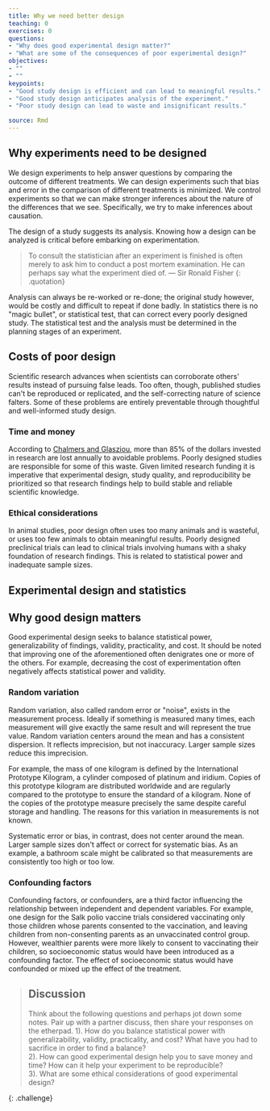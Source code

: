 ```yaml
---
title: Why we need better design
teaching: 0
exercises: 0
questions:
- "Why does good experimental design matter?"
- "What are some of the consequences of poor experimental design?"
objectives:
- ""
- ""
keypoints:
- "Good study design is efficient and can lead to meaningful results."
- "Good study design anticipates analysis of the experiment."
- "Poor study design can lead to waste and insignificant results."

source: Rmd
---
```





## Why experiments need to be designed
We design experiments to help answer questions by comparing the outcome of different treatments. We can design experiments such that bias and error in the comparison of different treatments is minimized. We control experiments so that we can make stronger inferences about the nature of the differences that we see. Specifically, we try to make inferences about causation.  

The design of a study suggests its analysis. Knowing how a design can be analyzed is critical before embarking on experimentation.

> To consult the statistician after an experiment is finished is often merely to ask him to
> conduct a post mortem examination. He can perhaps say what the experiment died of.
> — Sir Ronald Fisher
{: .quotation}

Analysis can always be re-worked or re-done; the original study however, would be costly and difficult to repeat if done badly. In statistics there is no "magic bullet", or statistical test, that can correct every poorly designed study. The statistical test and the analysis must be determined in the planning stages of an experiment.

## Costs of poor design
Scientific research advances when scientists can corroborate others' results instead of pursuing false leads. Too often, though, published studies can't be reproduced or replicated, and the self-correcting nature of science falters. Some of these problems are entirely preventable through thoughtful and well-informed study design. 

### Time and money
According to [Chalmers and Glasziou](https://www.thelancet.com/journals/lancet/article/PIIS0140673609603299/fulltext?rss=yes), more than 85% of the dollars invested in research are lost annually to avoidable problems. Poorly designed studies are responsible for some of this waste. Given limited research funding it is imperative that experimental design, study quality, and reproducibility be prioritized so that research findings help to build stable and reliable scientific knowledge. 

### Ethical considerations
In animal studies, poor design often uses too many animals and is wasteful, or uses too few animals to obtain meaningful results. Poorly designed preclinical trials can lead to clinical trials involving humans with a shaky foundation of research findings. This is related to statistical power and inadequate sample sizes.

## Experimental design and statistics

## Why good design matters
Good experimental design seeks to balance statistical power, generalizability of findings, validity, practicality, and cost. It should be noted that improving one of the aforementioned often denigrates one or more of the others. For example, decreasing the cost of experimentation often negatively affects statistical power and validity.

### Random variation
Random variation, also called random error or "noise", exists in the measurement process. Ideally if something is measured many times, each measurement will give exactly the same result and will represent the true value. Random variation centers around the mean and has a consistent dispersion. It reflects imprecision, but not inaccuracy. Larger sample sizes reduce this imprecision. 

For example, the mass of one kilogram is defined by the International Prototype Kilogram, a cylinder composed of platinum and iridium. Copies of this prototype kilogram are distributed worldwide and are regularly compared to the prototype to ensure the standard of a kilogram. None of the copies of the prototype measure precisely the same despite careful storage and handling. The reasons for this variation in measurements is not known. 

Systematic error or bias, in contrast, does not center around the mean. Larger sample sizes don't affect or correct for systematic bias. As an example, a bathroom scale might be calibrated so that measurements are consistently too high or too low. 

### Confounding factors
Confounding factors, or confounders, are a third factor influencing the relationship between independent and dependent variables. For example, one design for the Salk polio vaccine trials considered vaccinating only those children whose parents consented to the vaccination, and leaving children from non-consenting parents as an unvaccinated control group. However, wealthier parents were more likely to consent to vaccinating their children, so socioeconomic status would have been introduced as a confounding factor. The effect of socioeconomic status would have confounded or mixed up the effect of the treatment.
> ## Discussion
> Think about the following questions and perhaps jot down some notes. Pair up with a
> partner discuss, then share your responses on the etherpad.
> 1). How do you balance statistical power with generalizability, validity, practicality, and cost?
> What have you had to sacrifice in order to find a balance?  
> 2). How can good experimental design help you to save money and time? How can it help your experiment to be reproducible?  
> 3). What are some ethical considerations of good experimental design?
>
{: .challenge}

